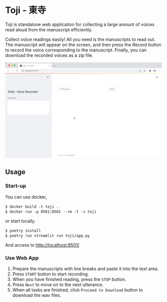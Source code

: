 # Toji - 東寺
Toji is standalone web application for collecting a large amount of voices read aloud from the manuscript efficiently.

Collect voice readings easily! All you need is the manuscripts to read out. The manuscript will appear on the screen, and then press the Record button to record the voice corresponding to the manuscript. Finally, you can download the recorded voices as a zip file.

![](docs/animation.gif)

## Usage
### Start-up
You can use docker,

```shell
$ docker build -t toji .
$ docker run -p 8501:8501 --rm -t -i toji
```

or start locally.

```shell
$ poetry install
$ poetry run streamlit run toji/app.py
```

And access to [http://localhost:8501/](http://localhost:8501/)

### Use Web App

1. Prepare the manuscripts with line breaks and paste it into the text area.
2. Press `START` button to start recording.
3. When you have finished reading, press the `STOP` button.
4. Press `Next` to move on to the next utterance.
5. When all tasks are finished, click `Proceed to Download` button to download the wav files.

